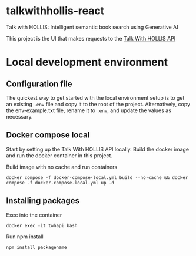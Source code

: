 # talkwithhollis-react
Talk with HOLLIS: Intelligent semantic book search using Generative AI

This project is the UI that makes requests to the [Talk With HOLLIS API](https://github.com/harvard-lts/talkwithhollis-langchain)

# Local development environment

## Configuration file

The quickest way to get started with the local environment setup is to get an existing `.env` file and copy it to the root of the project. Alternatively, copy the env-example.txt file, rename it to `.env`, and update the values as necessary.

## Docker compose local

Start by setting up the Talk With HOLLIS API locally. Build the docker image and run the docker container in this project.

Build image with no cache and run containers

```
docker compose -f docker-compose-local.yml build --no-cache && docker compose -f docker-compose-local.yml up -d
```

## Installing packages

Exec into the container

```
docker exec -it twhapi bash
```

Run npm install

```
npm install packagename
```
